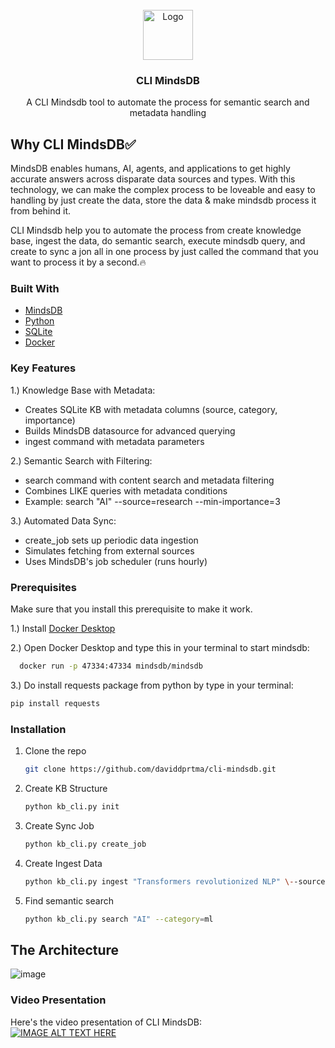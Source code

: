 
<br/>
<div align="center">
<a href="https://github.com/ShaanCoding/ReadME-Generator">
<img src="https://cdn.prod.website-files.com/627df74f79858fa879bb51b1/65257913c33d82a87b86775a_mindsdb%20(1).png" alt="Logo" width="80" height="80">
</a>
<h3 align="center">CLI MindsDB</h3>
<p align="center">
A CLI Mindsdb tool to automate the process for semantic search and metadata handling


  


</p>
</div>

## Why CLI MindsDB✅

MindsDB enables humans, AI, agents, and applications to get highly accurate answers across disparate data sources and types. With this technology, we can make the complex process to be loveable and easy to handling by just create the data, store the data & make mindsdb process it from behind it. 

CLI Mindsdb help you to automate the process from create knowledge base, ingest the data, do semantic search, execute mindsdb query, and create to sync a jon all in one process by just called the command that you want to process it by a second.🔥
### Built With

- [MindsDB](https://mindsdb.com/)
- [Python](https://www.python.org/)
- [SQLite](https://sqlite.org/)
- [Docker](https://www.docker.com/)

### Key Features
1.) Knowledge Base with Metadata:
<ul>
  <li>Creates SQLite KB with metadata columns (source, category, importance)</li>
  <li>Builds MindsDB datasource for advanced querying</li>
  <li>ingest command with metadata parameters</li>
</ul>

2.) Semantic Search with Filtering:
<ul>
  <li>search command with content search and metadata filtering</li>
  <li>Combines LIKE queries with metadata conditions</li>
  <li>Example: search "AI" --source=research --min-importance=3</li>
</ul>

3.) Automated Data Sync:
<ul>
  <li>create_job sets up periodic data ingestion</li>
  <li>Simulates fetching from external sources</li>
  <li>Uses MindsDB's job scheduler (runs hourly)</li>
</ul>

### Prerequisites

Make sure that you install this prerequisite to make it work.

1.) Install [Docker Desktop](https://www.docker.com/products/docker-desktop/) 

2.) Open Docker Desktop and type this in your terminal to start mindsdb:
```sh
  docker run -p 47334:47334 mindsdb/mindsdb
  ```

3.) Do install requests package from python by type in your terminal:
  ```sh
  pip install requests
  ```

### Installation

1. Clone the repo
   ```sh
   git clone https://github.com/daviddprtma/cli-mindsdb.git
   ```
2. Create KB Structure
   ```sh
   python kb_cli.py init
   ```
3. Create Sync Job
   ```sh
   python kb_cli.py create_job
   ```
4. Create Ingest Data
   ```sh
   python kb_cli.py ingest "Transformers revolutionized NLP" \--source=research --category=ml --importance=5
   ```
5. Find semantic search
   ```sh
   python kb_cli.py search "AI" --category=ml
   ```
## The Architecture
![image](https://github.com/user-attachments/assets/fd373eef-fa5e-479c-aa5a-557f7f573166)

### Video Presentation
Here's the video presentation of CLI MindsDB: 
<br> 
[![IMAGE ALT TEXT HERE](https://img.youtube.com/vi//0.jpg)]()
